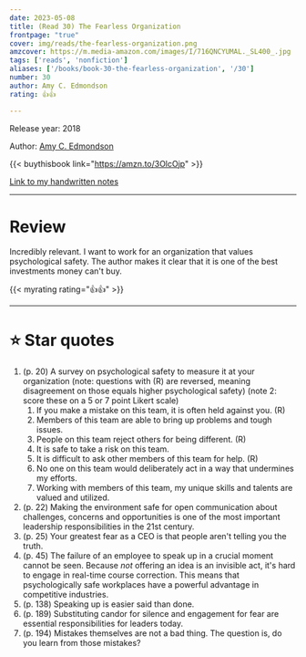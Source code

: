 ```yaml
---
date: 2023-05-08
title: (Read 30) The Fearless Organization
frontpage: "true"
cover: img/reads/the-fearless-organization.png
amzcover: https://m.media-amazon.com/images/I/716QNCYUMAL._SL400_.jpg
tags: ['reads', 'nonfiction']
aliases: ['/books/book-30-the-fearless-organization', '/30']
number: 30
author: Amy C. Edmondson
rating: 👍👍

---
```


Release year: 2018

Author: [Amy C. Edmondson](https://amycedmondson.com/)

{{< buythisbook link="https://amzn.to/3OlcOjp" >}}

[Link to my handwritten notes](https://drive.google.com/file/d/18_5Ydkr2haHU1-ejGYM_pVuEhoc50njO/view?usp=drive_link)

---

# Review

Incredibly relevant. I want to work for an organization that values psychological safety. The author makes it clear that it is one of the best investments money can't buy.

{{< myrating rating="👍👍" >}}

---

# :star: Star quotes

1. (p. 20) A survey on psychological safety to measure it at
   your organization (note: questions with (R) are reversed,
   meaning disagreement on those equals higher psychological
   safety) (note 2: score these on a 5 or 7 point Likert
   scale)
    1. If you make a mistake on this team, it is often held
       against you. (R)
    1. Members of this team are able to bring up problems
       and tough issues.
    1. People on this team reject others for being
       different. (R)
    1. It is safe to take a risk on this team.
    1. It is difficult to ask other members of this team for
       help. (R)
    1. No one on this team would deliberately act in a way
       that undermines my efforts.
    1. Working with members of this team, my unique skills
       and talents are valued and utilized.
1. (p. 22) Making the environment safe for open
   communication about challenges, concerns and
   opportunities is one of the most important leadership
   responsibilities in the 21st century.
1. (p. 25) Your greatest fear as a CEO is that people aren't
   telling you the truth.
1. (p. 45) The failure of an employee to speak up in a
   crucial moment cannot be seen. Because *not* offering an
   idea is an invisible act, it's hard to engage in
   real-time course correction. This means that
   psychologically safe workplaces have a powerful advantage
   in competitive industries.
1. (p. 138) Speaking up is easier said than done.
1. (p. 189) Substituting candor for silence and engagement
   for fear are essential responsibilities for leaders
   today.
1. (p. 194) Mistakes themselves are not a bad thing. The
   question is, do you learn from those mistakes?
